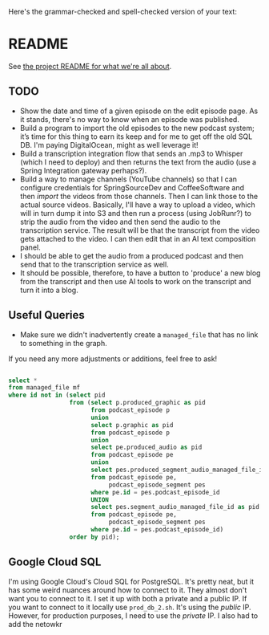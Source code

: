 Here's the grammar-checked and spell-checked version of your text:

# README

See [the project README for what we're all about](https://github.com/bootiful-media-mogul/.github/blob/main/profile/README.md).

## TODO
- Show the date and time of a given episode on the edit episode page. As it stands, there's no way to know when an episode was published.
- Build a program to import the old episodes to the new podcast system; it’s time for this thing to earn its keep and for me to get off the old SQL DB. I'm paying DigitalOcean, might as well leverage it!
- Build a transcription integration flow that sends an .mp3 to Whisper (which I need to deploy) and then returns the text from the audio (use a Spring Integration gateway perhaps?).
- Build a way to manage channels (YouTube channels) so that I can configure credentials for SpringSourceDev and CoffeeSoftware and then _import_ the videos from those channels. Then I can link those to the actual source videos. Basically, I'll have a way to upload a video, which will in turn dump it into S3 and then run a process (using JobRunr?) to strip the audio from the video and then send the audio to the transcription service. The result will be that the transcript from the video gets attached to the video. I can then edit that in an AI text composition panel.
- I should be able to get the audio from a produced podcast and then send that to the transcription service as well.
- It should be possible, therefore, to have a button to 'produce' a new blog from the transcript and then use AI tools to work on the transcript and turn it into a blog.

## Useful Queries
- Make sure we didn't inadvertently create a `managed_file` that has no link to something in the graph.

If you need any more adjustments or additions, feel free to ask!

```sql

select *
from managed_file mf
where id not in (select pid
                 from (select p.produced_graphic as pid
                       from podcast_episode p
                       union
                       select p.graphic as pid
                       from podcast_episode p
                       union
                       select pe.produced_audio as pid
                       from podcast_episode pe
                       union
                       select pes.produced_segment_audio_managed_file_id as pid
                       from podcast_episode pe,
                            podcast_episode_segment pes
                       where pe.id = pes.podcast_episode_id
                       UNION
                       select pes.segment_audio_managed_file_id as pid
                       from podcast_episode pe,
                            podcast_episode_segment pes
                       where pe.id = pes.podcast_episode_id)
                 order by pid);

```

## Google Cloud SQL 

I'm using Google Cloud's Cloud SQL for PostgreSQL. It's pretty neat, but it has some weird nuances around how to connect to it. They almost don't want you to connect to it. I set it up with both a private and a public IP. If you want to connect to it locally use `prod_db_2.sh`. It's using the _public_ IP. However, for production purposes, I need to use the _private_ IP. I also had to add the netowkr   